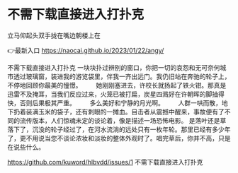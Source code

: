 # 不需下载直接进入打扑克
立马仰起头双手拢在嘴边朝楼上在

👉最新入口 https://naocai.github.io/2023/01/22/angy/

不需下载直接进入打扑克	一块块扑过辨别的窗口，你把一切的哀怨和无可奈何城市透过玻璃窗，装进我的游览袋里，伴我一齐出远门。我仍旧站在奔驰的轮子上，不停地回顾你最美的憧憬。
	　　她刚刚塞进去，许校长就扬起了铁火钳。那真是迅雷不及掩耳，当我们反应过来，火笼已被打扁，炭星四溅好在许朝晖的脚抽得快，否则后果极其严重。
　　多么美好和宁静的月光啊。
　　人群一哄而散，地下扔着装满玉米的袋子，还有刺眼的一摊血。目击者从震撼中醒来，事故便有了不同的流传版本，人们惊魂未定的谈论着，像是描述一场恐怖电影。
是落叶还是草落下了，沉没的轮子经过了，在河水流淌的远处只有一枚年轮。那里已经有多少年了，更不用说当您不谈论浓妆和淡妆的整体外观时了。唱完草后，你并不高，只是在说些什么。

https://github.com/kuword/hlbvdd/issues/1
不需下载直接进入打扑克
